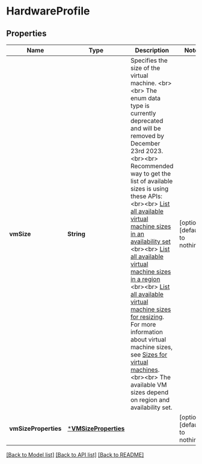 # HardwareProfile


## Properties
Name | Type | Description | Notes
------------ | ------------- | ------------- | -------------
**vmSize** | **String** | Specifies the size of the virtual machine. &lt;br&gt;&lt;br&gt; The enum data type is currently deprecated and will be removed by December 23rd 2023. &lt;br&gt;&lt;br&gt; Recommended way to get the list of available sizes is using these APIs: &lt;br&gt;&lt;br&gt; [List all available virtual machine sizes in an availability set](https://docs.microsoft.com/rest/api/compute/availabilitysets/listavailablesizes) &lt;br&gt;&lt;br&gt; [List all available virtual machine sizes in a region]( https://docs.microsoft.com/rest/api/compute/resourceskus/list) &lt;br&gt;&lt;br&gt; [List all available virtual machine sizes for resizing](https://docs.microsoft.com/rest/api/compute/virtualmachines/listavailablesizes). For more information about virtual machine sizes, see [Sizes for virtual machines](https://docs.microsoft.com/azure/virtual-machines/sizes). &lt;br&gt;&lt;br&gt; The available VM sizes depend on region and availability set. | [optional] [default to nothing]
**vmSizeProperties** | [***VMSizeProperties**](VMSizeProperties.md) |  | [optional] [default to nothing]


[[Back to Model list]](../README.md#models) [[Back to API list]](../README.md#api-endpoints) [[Back to README]](../README.md)


